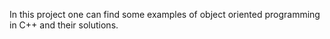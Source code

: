 In this project one can find some examples of object oriented programming in C++ and their solutions.
